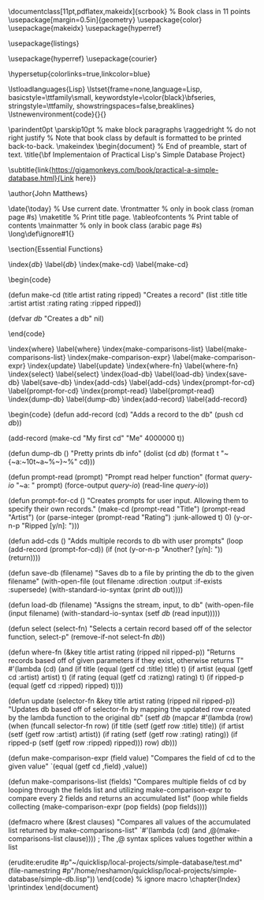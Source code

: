 \documentclass[11pt,pdflatex,makeidx]{scrbook}   % Book class in 11 points
\usepackage[margin=0.5in]{geometry}
\usepackage{color}
\usepackage{makeidx}
\usepackage{hyperref}

\usepackage{listings}

\usepackage{hyperref}
\usepackage{courier}

\hypersetup{colorlinks=true,linkcolor=blue}

\lstloadlanguages{Lisp}
\lstset{frame=none,language=Lisp,
  basicstyle=\ttfamily\small,
  keywordstyle=\color{black}\bfseries,
  stringstyle=\ttfamily,
  showstringspaces=false,breaklines}
\lstnewenvironment{code}{}{}

\parindent0pt  \parskip10pt             % make block paragraphs
\raggedright                            % do not right justify
% Note that book class by default is formatted to be printed back-to-back.
\makeindex
\begin{document}                        % End of preamble, start of text.
\title{\bf Implementaion of Practical Lisp's Simple Database Project}

\subtitle{link{https://gigamonkeys.com/book/practical-a-simple-database.html}{Link here}}


\author{John Matthews}

\date{\today}                           %   Use current date.
\frontmatter                            % only in book class (roman page #s)
\maketitle                              % Print title page.
\tableofcontents                        % Print table of contents
\mainmatter                             % only in book class (arabic page #s)
\long\def\ignore#1{}




\section{Essential Functions}

\index{*db*}
\label{*db*}
\index{make-cd}
\label{make-cd}

\begin{code}

(defun make-cd (title artist rating ripped)
  "Creates a record"
  (list :title title :artist artist :rating rating :ripped ripped))

(defvar *db*
  "Creates a db"
  nil)

\end{code}



\index{where}
\label{where}
\index{make-comparisons-list}
\label{make-comparisons-list}
\index{make-comparison-expr}
\label{make-comparison-expr}
\index{update}
\label{update}
\index{where-fn}
\label{where-fn}
\index{select}
\label{select}
\index{load-db}
\label{load-db}
\index{save-db}
\label{save-db}
\index{add-cds}
\label{add-cds}
\index{prompt-for-cd}
\label{prompt-for-cd}
\index{prompt-read}
\label{prompt-read}
\index{dump-db}
\label{dump-db}
\index{add-record}
\label{add-record}

\begin{code}
(defun add-record (cd)
  "Adds a record to the db" 
  (push cd *db*))

(add-record (make-cd "My first cd" "Me" 4000000 t))

(defun dump-db ()
  "Pretty prints db info"
  (dolist (cd *db*)
    (format t "~{~a:~10t~a~%~}~%" cd)))

(defun prompt-read (prompt)
  "Prompt read helper function"
  (format *query-io* "~a: " prompt)
  (force-output *query-io*)
  (read-line *query-io*))

(defun prompt-for-cd ()
  "Creates prompts for user input. Allowing them to
specify their own records."
  (make-cd
   (prompt-read "Title")
   (prompt-read "Artist")
   (or (parse-integer (prompt-read "Rating") :junk-allowed t) 0)
   (y-or-n-p "Ripped [y/n]: ")))

(defun add-cds ()
  "Adds multiple records to db with user prompts"
  (loop (add-record (prompt-for-cd))
        (if (not (y-or-n-p "Another? [y/n]: "))
            (return))))

(defun save-db (filename)
  "Saves db to a file by printing the db to the given filename"
  (with-open-file (out filename
                       :direction :output
                       :if-exists :supersede)
    (with-standard-io-syntax 
      (print *db* out))))

(defun load-db (filename)
  "Assigns the stream, input, to db"
  (with-open-file (input filename)
    (with-standard-io-syntax 
      (setf *db* (read input)))))

(defun select (select-fn)
  "Selects a certain record based off of the selector function, select-p"
  (remove-if-not select-fn *db*))

(defun where-fn (&key title artist rating (ripped nil ripped-p))
  "Returns records based off of given parameters if they exist, otherwise returns T"
  #'(lambda (cd)
      (and
       (if title 
           (equal (getf cd :title) title) 
           t)
       (if artist 
           (equal (getf cd :artist) artist) 
           t)
       (if rating 
           (equal (getf cd :ratizng) rating) 
           t)
       (if ripped-p 
           (equal (getf cd :ripped) ripped)
           t))))

(defun update (selector-fn &key title artist rating (ripped nil ripped-p))
  "Updates db based off of selector-fn by mapping the
 updated row created by the lambda function to the original db"
  (setf *db* 
        (mapcar 
         #'(lambda (row)
             (when (funcall selector-fn row)
               (if title
                   (setf (getf row :title) title))
               (if artist 
                   (setf (getf row :artist) artist))
               (if rating 
                   (setf (getf row :rating) rating))
               (if ripped-p
                   (setf (getf row :ripped) ripped)))
             row) *db*)))

(defun make-comparison-expr (field value)
  "Compares the field of cd to the given value"
  `(equal (getf cd ,field) ,value))

(defun make-comparisons-list (fields)
  "Compares multiple fields of cd by looping through the fields list 
and utilizing make-comparison-expr to compare every 2 fields
and returns an accumulated list"
  (loop while fields
        collecting (make-comparison-expr (pop fields) (pop fields))))

(defmacro where (&rest clauses)
  "Compares all values of the accumulated list returned by make-comparisons-list"
  `#'(lambda (cd) (and ,@(make-comparisons-list clause)))) ; The ,@ syntax splices values together within a list



(erudite:erudite #p"~/quicklisp/local-projects/simple-database/test.md" 
                 (file-namestring 
                  #p"/home/neshamon/quicklisp/local-projects/simple-database/simple-db.lisp"))
\end{code}
                             % ignore macro
\chapter{Index}
\printindex
\end{document}